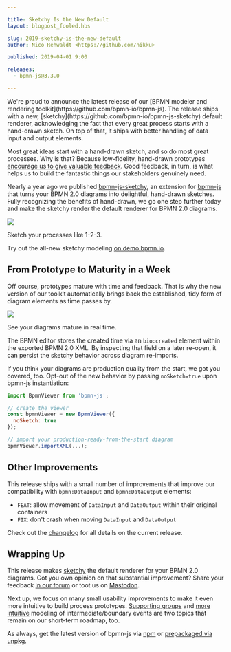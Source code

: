 ```yaml
---

title: Sketchy Is the New Default
layout: blogpost_fooled.hbs

slug: 2019-sketchy-is-the-new-default
author: Nico Rehwaldt <https://github.com/nikku>

published: 2019-04-01 9:00

releases:
  - bpmn-js@3.3.0

---
```



<p class="introduction">
  We're proud to announce the latest release of our [BPMN modeler and rendering toolkit](https://github.com/bpmn-io/bpmn-js). The release ships with a new, [sketchy](https://github.com/bpmn-io/bpmn-js-sketchy) default renderer, acknowledging the fact that every great process starts with a hand-drawn sketch. On top of that, it ships with better handling of data input and output elements.
</p>

<!-- continue -->

Most great ideas start with a hand-drawn sketch, and so do most great processes. Why is that? Because low-fidelity, hand-drawn prototypes [encourage us to give valuable feedback](https://theblog.adobe.com/prototyping-difference-low-fidelity-high-fidelity-prototypes-use/). Good feedback, in turn, is what helps us to build the fantastic things our stakeholders genuinely need.

Nearly a year ago we published [bpmn-js-sketchy](https://github.com/bpmn-io/bpmn-js-sketchy), an extension for [bpmn-js](https://github.com/bpmn-io/bpmn-js) that turns your BPMN 2.0 diagrams into delightful, hand-drawn sketches. Fully recognizing the benefits of hand-drawn, we go one step further today and make the sketchy render the default renderer for BPMN 2.0 diagrams.

<div class="figure full-size">

  <a href="https://demo.bpmn.io/s/start">
    <img src="{{ assets }}/attachments/blog/2019/001-screenshot.png">
  </a>

  <p class="caption">
    Sketch your processes like 1-2-3.
  </p>
</div>

Try out the all-new sketchy modeling [on demo.bpmn.io](https://demo.bpmn.io/s/start).


## From Prototype to Maturity in a Week

Off course, prototypes mature with time and feedback. That is why the new version of our toolkit automatically brings back the established, tidy form of diagram elements as time passes by.

<div class="figure">

  <a href="https://demo.bpmn.io/s/start">
    <img src="{{ assets }}/attachments/blog/2019/001-screencast.gif">
  </a>

  <p class="caption">
    See your diagrams mature in real time.
  </p>
</div>


The BPMN editor stores the created time via an `bio:created` element within the exported BPMN 2.0 XML. By inspecting that field on a later re-open, it can persist the sketchy behavior across diagram re-imports.

If you think your diagrams are production quality from the start, we got you covered, too. Opt-out of the new behavior by passing `noSketch=true` upon bpmn-js instantiation:

```javascript
import BpmnViewer from 'bpmn-js';

// create the viewer
const bpmnViewer = new BpmnViewer({
  noSketch: true
});

// import your production-ready-from-the-start diagram
bpmnViewer.importXML(...);
```


## Other Improvements

This release ships with a small number of improvements that improve our compatibility with `bpmn:DataInput` and `bpmn:DataOutput` elements:

* `FEAT`: allow movement of `DataInput` and `DataOutput` within their original containers
* `FIX`: don't crash when moving `DataInput` and `DataOutput`

Check out the [changelog](https://github.com/bpmn-io/bpmn-js/blob/main/CHANGELOG.md#330) for all details on the current release.


## Wrapping Up

This release makes [sketchy](https://github.com/bpmn-io/bpmn-js-sketchy) the default renderer for your BPMN 2.0 diagrams. Got you own opinion on that substantial improvement? Share your feedback [in our forum](https://forum.bpmn.io/) or toot us on [Mastodon](https://fosstodon.org/@bpmn_io).

Next up, we focus on many small usability improvements to make it even more intuitive to build process prototypes. [Supporting groups](https://github.com/bpmn-io/bpmn-js/issues/343) and [more intuitive](https://github.com/bpmn-io/bpmn-js/issues/478) modeling of intermediate/boundary events are two topics that remain on our short-term roadmap, too.

As always, get the latest version of bpmn-js via [npm](https://www.npmjs.com/package/bpmn-js) or [prepackaged via unpkg](http://unpkg.com/bpmn-js/dist/).